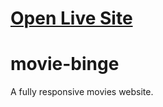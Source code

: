 <a href="movix-binge.netlify.app"><h1>Open Live Site</h1></a>
# movie-binge
A fully responsive movies website.
